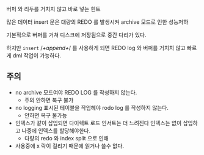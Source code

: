 
버퍼 와 리두를 거치지 않고 바로 넣는 힌트

많은 데이터 insert 문은 대량의 REDO 를 발생시켜 archive 모드로 인한 성능저하

기본적으로 버퍼를 거쳐 디스크에 저장됨으로 중간 다리가 있다.

하지만 `insert` /_+append+_/ 를 사용하게 되면 REDO log 와 버퍼를 거치치 않고 빠르게 dml 작업이 가능하다.

## 주의

- no archive 모드여야 REDO LOG 를 작성하지 않는다.
    - 주의 안하면 복구 불가
- no logging 표시된 테이블을 작업헤야 rodo log 를 작성하지 않는다.
    - 안하면 복구 불가능
- 인덱스가 같이 삽입되면 다이렉트 로드 인서트는 더 느려진다 인덱스는 없이 삽입하고 나중에 인덱스를 할당해야한다.
    - 다량의 redo 와 index split 으로 인해
- 사용중에 x 락이 걸리기 때문에 읽거나 쓸수 없다.